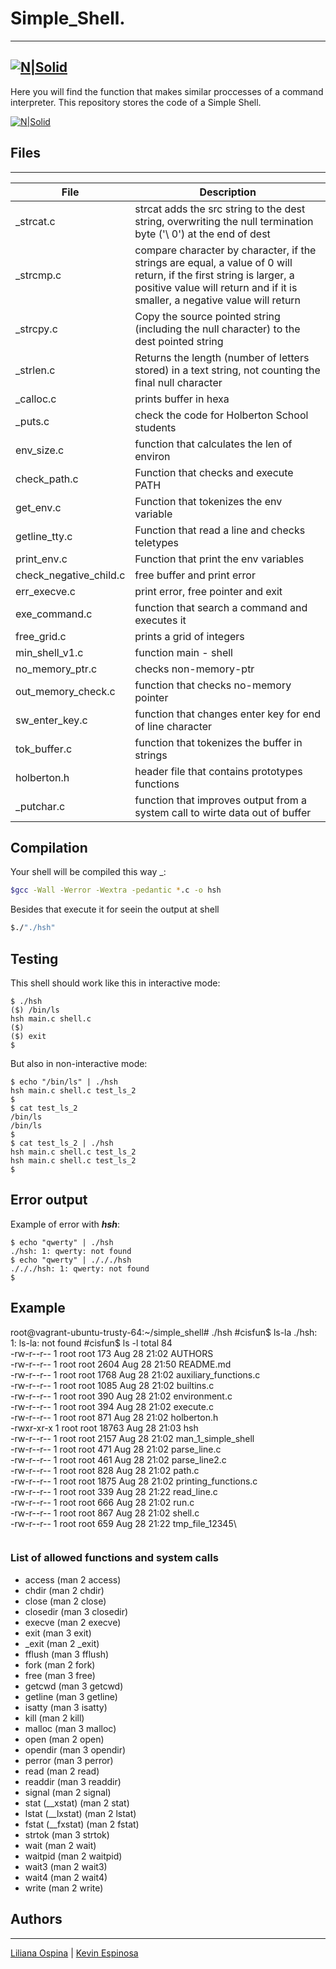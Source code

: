 # Simple_Shell.
---

[![N|Solid](https://camo.githubusercontent.com/04a8a9a456b8ecafad2eb4f2cff6803cd0194496/687474703a2f2f7777772e686f6c626572746f6e7363686f6f6c2e636f6d2f686f6c626572746f6e2d6c6f676f2e706e67)](https://www.holbertonschool.com/co)
---

Here you will find the function that makes similar proccesses of a command interpreter. This repository stores the code of a Simple Shell.

[![N|Solid](https://miro.medium.com/max/1016/1*4nh4ntvCLJjMUDOo1kDtIg.png)]()

## Files
---
| File | Description |
| ---- | ------- |
| _strcat.c |strcat adds the src string to the dest string, overwriting the null termination byte ('\ 0') at the end of dest |
| _strcmp.c | compare character by character, if the strings are equal, a value of 0 will return, if the first string is larger, a positive value will return and if it is smaller, a negative value will return |
| _strcpy.c |Copy the source pointed string (including the null character) to the dest pointed string |
| _strlen.c |Returns the length (number of letters stored) in a text string, not counting the final null character |
| _calloc.c |prints buffer in hexa |
| _puts.c |check the code for Holberton School students |
| env_size.c |function that calculates the len of environ |
| check_path.c |Function that checks and execute PATH |
| get_env.c |Function that tokenizes the env variable |
| getline_tty.c |Function that read a line and checks teletypes |
| print_env.c |Function that print the env variables |
| check_negative_child.c |free buffer and print error |
| err_execve.c |print error, free pointer and exit |
| exe_command.c |function that search a command and executes it |
| free_grid.c |prints a grid of integers |
| min_shell_v1.c |function main - shell |
| no_memory_ptr.c |checks non-memory-ptr |
| out_memory_check.c |function that checks no-memory pointer |
| sw_enter_key.c |function that changes enter key for end of line character |
| tok_buffer.c |function that tokenizes the buffer in strings |
| holberton.h | header file that contains prototypes functions |
| _putchar.c  | function that improves output from a system call to wirte data out of buffer |

## Compilation 
Your shell will be compiled this way _:

```sh 
$gcc -Wall -Werror -Wextra -pedantic *.c -o hsh
```
Besides that execute it for seein the output at shell

```sh 
$./"./hsh"
```

## Testing

This shell should work like this in interactive mode:
```
$ ./hsh
($) /bin/ls
hsh main.c shell.c
($)
($) exit
$
```
But also in non-interactive mode:
```
$ echo "/bin/ls" | ./hsh
hsh main.c shell.c test_ls_2
$
$ cat test_ls_2
/bin/ls
/bin/ls
$
$ cat test_ls_2 | ./hsh
hsh main.c shell.c test_ls_2
hsh main.c shell.c test_ls_2
$
```
## Error output

Example of error with **_hsh_**:

```
$ echo "qwerty" | ./hsh
./hsh: 1: qwerty: not found
$ echo "qwerty" | ./././hsh
./././hsh: 1: qwerty: not found
$
```
## Example

root@vagrant-ubuntu-trusty-64:~/simple_shell# ./hsh
#cisfun$ ls-la
./hsh: 1: ls-la: not found
#cisfun$ ls -l
total 84 \
-rw-r--r-- 1 root root   173 Aug 28 21:02 AUTHORS\
-rw-r--r-- 1 root root  2604 Aug 28 21:50 README.md\
-rw-r--r-- 1 root root  1768 Aug 28 21:02 auxiliary_functions.c\
-rw-r--r-- 1 root root  1085 Aug 28 21:02 builtins.c\
-rw-r--r-- 1 root root   390 Aug 28 21:02 environment.c\
-rw-r--r-- 1 root root   394 Aug 28 21:02 execute.c\
-rw-r--r-- 1 root root   871 Aug 28 21:02 holberton.h\
-rwxr-xr-x 1 root root 18763 Aug 28 21:03 hsh\
-rw-r--r-- 1 root root  2157 Aug 28 21:02 man_1_simple_shell\
-rw-r--r-- 1 root root   471 Aug 28 21:02 parse_line.c\
-rw-r--r-- 1 root root   461 Aug 28 21:02 parse_line2.c\
-rw-r--r-- 1 root root   828 Aug 28 21:02 path.c\
-rw-r--r-- 1 root root  1875 Aug 28 21:02 printing_functions.c\
-rw-r--r-- 1 root root   339 Aug 28 21:22 read_line.c\
-rw-r--r-- 1 root root   666 Aug 28 21:02 run.c\
-rw-r--r-- 1 root root   867 Aug 28 21:02 shell.c\
-rw-r--r-- 1 root root   659 Aug 28 21:22 tmp_file_12345\
```
```

### List of allowed functions and system calls

* access (man 2 access)
* chdir (man 2 chdir)
* close (man 2 close)
* closedir (man 3 closedir)
* execve (man 2 execve)
* exit (man 3 exit)
* _exit (man 2 _exit)
* fflush (man 3 fflush)
* fork (man 2 fork)
* free (man 3 free)
* getcwd (man 3 getcwd)
* getline (man 3 getline)
* isatty (man 3 isatty)
* kill (man 2 kill)
* malloc (man 3 malloc)
* open (man 2 open)
* opendir (man 3 opendir)
* perror (man 3 perror)
* read (man 2 read)
* readdir (man 3 readdir)
* signal (man 2 signal)
* stat (__xstat) (man 2 stat)
* lstat (__lxstat) (man 2 lstat)
* fstat (__fxstat) (man 2 fstat)
* strtok (man 3 strtok)
* wait (man 2 wait)
* waitpid (man 2 waitpid)
* wait3 (man 2 wait3)
* wait4 (man 2 wait4)
* write (man 2 write)

## Authors
---
[Liliana Ospina](https://github.com/Liliana327) | [Kevin Espinosa](https://github.com/espinosakev24)
